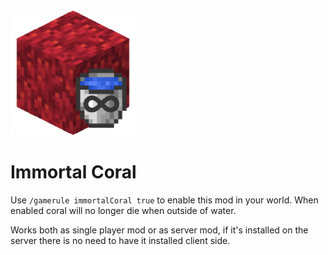 <img src="https://github.com/Sjouwer/immortal-coral/blob/1.16/src/main/resources/assets/immortalcoral/icon.png" width="200">  

# Immortal Coral
Use ```/gamerule immortalCoral true``` to enable this mod in your world.
When enabled coral will no longer die when outside of water.

Works both as single player mod or as server mod, if it's installed on the server there is no need to have it installed client side.

